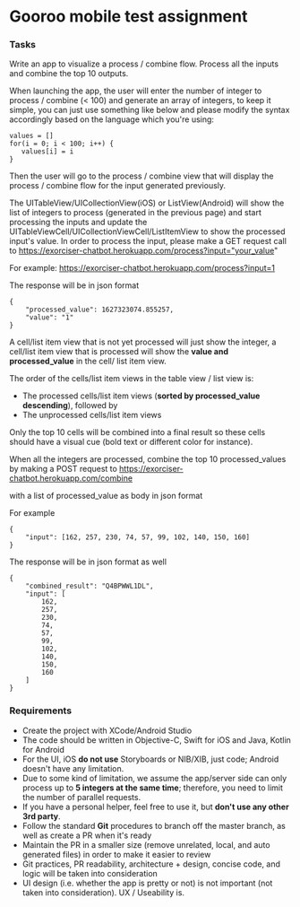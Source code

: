 # Gooroo mobile test assignment

### Tasks

Write an app to visualize a process / combine flow.
Process all the inputs and combine the top 10 outputs.

When launching the app, the user will enter the number of integer to process / combine (< 100) and generate an array of integers, to keep it simple, you can just use something like below and please modify the syntax accordingly based on the language which you're using:
```
values = []
for(i = 0; i < 100; i++) {
   values[i] = i
}
```

Then the user will go to the process / combine view that will display the process / combine flow for the input generated previously.

The UITableView/UICollectionView(iOS) or ListView(Android) will show the list of integers to process (generated in the previous page) and start processing the inputs and update the UITableViewCell/UICollectionViewCell/ListItemView to show the processed input's value. In order to process the input, please make a GET request call to 
https://exorciser-chatbot.herokuapp.com/process?input="your_value"

For example:
https://exorciser-chatbot.herokuapp.com/process?input=1

The response will be in json format
``` 
{
    "processed_value": 1627323074.855257,
    "value": "1"
}
```

A cell/list item view that is not yet processed will just show the integer, a cell/list item view that is processed will show the **value **and** processed_value** in the cell/ list item view.

The order of the cells/list item views in the table view / list view is:
- The processed cells/list item views (**sorted by processed_value descending**), followed by
- The unprocessed cells/list item views

Only the top 10 cells will be combined into a final result so these cells should have a visual cue (bold text or different color for instance).

When all the integers are processed, combine the top 10 processed_values by making a POST request to
https://exorciser-chatbot.herokuapp.com/combine

with a list of processed_value as body in json format

For example
``` 
{
	"input": [162, 257, 230, 74, 57, 99, 102, 140, 150, 160]
}
```

The response will be in json format as well
``` 
{
    "combined_result": "Q4BPWWL1DL",
    "input": [
        162,
        257,
        230,
        74,
        57,
        99,
        102,
        140,
        150,
        160
    ]
}
```


### Requirements
- Create the project with XCode/Android Studio
- The code should be written in Objective-C, Swift for iOS and Java, Kotlin for Android
- For the UI, iOS **do not use** Storyboards or NIB/XIB, just code; Android doesn't have any limitation.
- Due to some kind of limitation, we assume the app/server side can only process up to **5 integers at the same time**; therefore, you need to limit the number of parallel requests.
- If you have a personal helper, feel free to use it, but **don't use any other 3rd party**.
- Follow the standard **Git** procedures to branch off the master branch, as well as create a PR when it's ready
- Maintain the PR in a smaller size (remove unrelated, local, and auto generated files) in order to make it easier to review
- Git practices, PR readability, architecture + design, concise code, and logic will be taken into consideration
- UI design (i.e. whether the app is pretty or not) is not important (not taken into consideration).  UX / Useability is.
